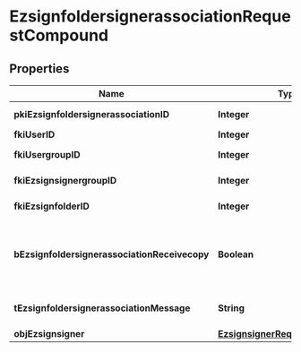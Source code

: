 

# EzsignfoldersignerassociationRequestCompound

## Properties

Name | Type | Description | Notes
------------ | ------------- | ------------- | -------------
**pkiEzsignfoldersignerassociationID** | **Integer** | The unique ID of the Ezsignfoldersignerassociation |  [optional]
**fkiUserID** | **Integer** | The unique ID of the User |  [optional]
**fkiUsergroupID** | **Integer** | The unique ID of the Usergroup |  [optional]
**fkiEzsignsignergroupID** | **Integer** | The unique ID of the Ezsignsignergroup |  [optional]
**fkiEzsignfolderID** | **Integer** | The unique ID of the Ezsignfolder | 
**bEzsignfoldersignerassociationReceivecopy** | **Boolean** | If this flag is true. The signatory will receive a copy of every signed Ezsigndocument even if it ain&#39;t required to sign the document. |  [optional]
**tEzsignfoldersignerassociationMessage** | **String** | A custom text message that will be added to the email sent. |  [optional]
**objEzsignsigner** | [**EzsignsignerRequestCompound**](EzsignsignerRequestCompound.md) |  |  [optional]




